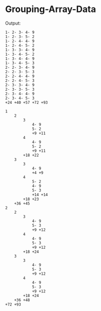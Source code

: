 # Grouping-Array-Data

Output:

    1- 2- 3- 4- 9
    1- 2- 3- 5- 2
    1- 2- 4- 4- 9
    1- 2- 4- 5- 2
    1- 3- 3- 4- 9
    1- 3- 4- 5- 2
    1- 3- 4- 4- 9
    1- 3- 4- 5- 3
    2- 2- 3- 4- 9
    2- 2- 3- 5- 3
    2- 2- 4- 4- 9
    2- 2- 4- 5- 3
    2- 3- 3- 4- 9
    2- 3- 3- 5- 3
    2- 3- 4- 4- 9
    2- 3- 4- 5- 3
    +24 +40 +57 +72 +93 

    1
        2
            3
                4- 9
                5- 2
                +9 +11 
            4
                4- 9
                5- 2
                +9 +11 
            +18 +22 
        3
            3
                4- 9
                +4 +9 
            4
                5- 2
                4- 9
                5- 3
                +14 +14 
            +18 +23 
        +36 +45 
    2
        2
            3
                4- 9
                5- 3
                +9 +12 
            4
                4- 9
                5- 3
                +9 +12 
            +18 +24 
        3
            3
                4- 9
                5- 3
                +9 +12 
            4
                4- 9
                5- 3
                +9 +12 
            +18 +24 
        +36 +48 
    +72 +93 
